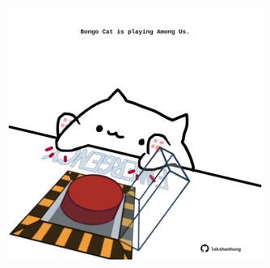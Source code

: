 <!-- built at 04/02/2021, 23:01:30 UTC -->
<p align="center">
  <img width="500" height="500" src="./ReadmeImage.svg">
</p>

